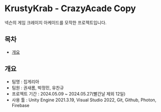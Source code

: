 # KrustyKrab - CrazyAcade Copy

넥슨의 게임 크레이지 아케이드를 모작한 프로젝트입니다.

## 목차
 - [개요](#개요)


## 개요
 - 팀명 : 집게리아
 - 팀원 : 권새롬, 박정민, 유찬규
 - 프로젝트 기간 : 2024.05.09 ~ 2024.05.27(빨간날 제외 12일)
 - 사용 툴 : Unity Engine 2021.3.19, Visual Studio 2022, Git, Github, Photon, Firebase
